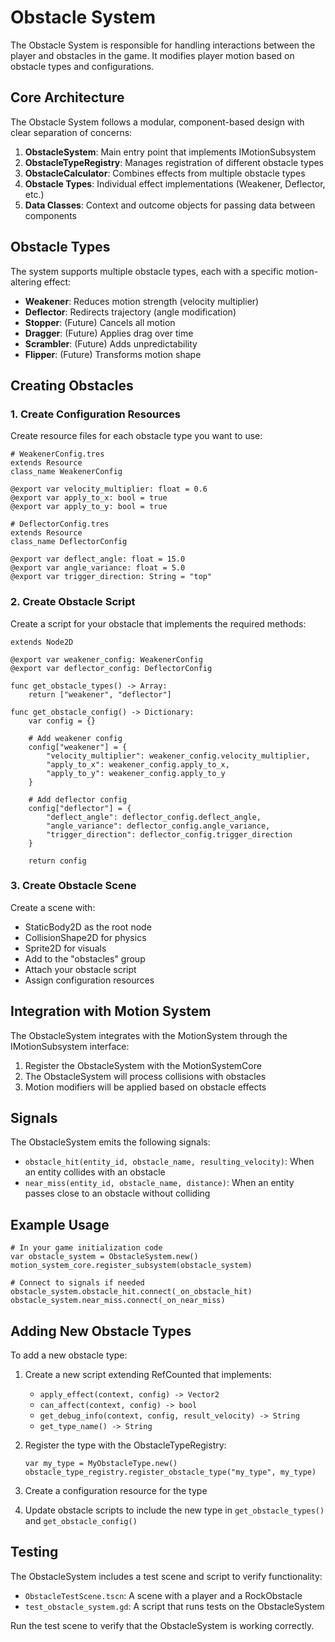 <!--
WARNING: This file is automatically generated from scripts/motion/subsystems/obstacle_system/README.md.
Do not edit this file directly. Make changes to the source README.md instead.
Last updated: 2025-04-24 19:28:21
-->

# Obstacle System

The Obstacle System is responsible for handling interactions between the player and obstacles in the game. It modifies player motion based on obstacle types and configurations.

## Core Architecture

The Obstacle System follows a modular, component-based design with clear separation of concerns:

1. **ObstacleSystem**: Main entry point that implements IMotionSubsystem
2. **ObstacleTypeRegistry**: Manages registration of different obstacle types
3. **ObstacleCalculator**: Combines effects from multiple obstacle types
4. **Obstacle Types**: Individual effect implementations (Weakener, Deflector, etc.)
5. **Data Classes**: Context and outcome objects for passing data between components

## Obstacle Types

The system supports multiple obstacle types, each with a specific motion-altering effect:

- **Weakener**: Reduces motion strength (velocity multiplier)
- **Deflector**: Redirects trajectory (angle modification)
- **Stopper**: (Future) Cancels all motion
- **Dragger**: (Future) Applies drag over time
- **Scrambler**: (Future) Adds unpredictability
- **Flipper**: (Future) Transforms motion shape

## Creating Obstacles

### 1. Create Configuration Resources

Create resource files for each obstacle type you want to use:

```gdscript
# WeakenerConfig.tres
extends Resource
class_name WeakenerConfig

@export var velocity_multiplier: float = 0.6
@export var apply_to_x: bool = true
@export var apply_to_y: bool = true
```

```gdscript
# DeflectorConfig.tres
extends Resource
class_name DeflectorConfig

@export var deflect_angle: float = 15.0
@export var angle_variance: float = 5.0
@export var trigger_direction: String = "top"
```

### 2. Create Obstacle Script

Create a script for your obstacle that implements the required methods:

```gdscript
extends Node2D

@export var weakener_config: WeakenerConfig
@export var deflector_config: DeflectorConfig

func get_obstacle_types() -> Array:
    return ["weakener", "deflector"]

func get_obstacle_config() -> Dictionary:
    var config = {}
    
    # Add weakener config
    config["weakener"] = {
        "velocity_multiplier": weakener_config.velocity_multiplier,
        "apply_to_x": weakener_config.apply_to_x,
        "apply_to_y": weakener_config.apply_to_y
    }
    
    # Add deflector config
    config["deflector"] = {
        "deflect_angle": deflector_config.deflect_angle,
        "angle_variance": deflector_config.angle_variance,
        "trigger_direction": deflector_config.trigger_direction
    }
    
    return config
```

### 3. Create Obstacle Scene

Create a scene with:
- StaticBody2D as the root node
- CollisionShape2D for physics
- Sprite2D for visuals
- Add to the "obstacles" group
- Attach your obstacle script
- Assign configuration resources

## Integration with Motion System

The ObstacleSystem integrates with the MotionSystem through the IMotionSubsystem interface:

1. Register the ObstacleSystem with the MotionSystemCore
2. The ObstacleSystem will process collisions with obstacles
3. Motion modifiers will be applied based on obstacle effects

## Signals

The ObstacleSystem emits the following signals:

- `obstacle_hit(entity_id, obstacle_name, resulting_velocity)`: When an entity collides with an obstacle
- `near_miss(entity_id, obstacle_name, distance)`: When an entity passes close to an obstacle without colliding

## Example Usage

```gdscript
# In your game initialization code
var obstacle_system = ObstacleSystem.new()
motion_system_core.register_subsystem(obstacle_system)

# Connect to signals if needed
obstacle_system.obstacle_hit.connect(_on_obstacle_hit)
obstacle_system.near_miss.connect(_on_near_miss)
```

## Adding New Obstacle Types

To add a new obstacle type:

1. Create a new script extending RefCounted that implements:
   - `apply_effect(context, config) -> Vector2`
   - `can_affect(context, config) -> bool`
   - `get_debug_info(context, config, result_velocity) -> String`
   - `get_type_name() -> String`

2. Register the type with the ObstacleTypeRegistry:
   ```gdscript
   var my_type = MyObstacleType.new()
   obstacle_type_registry.register_obstacle_type("my_type", my_type)
   ```

3. Create a configuration resource for the type

4. Update obstacle scripts to include the new type in `get_obstacle_types()` and `get_obstacle_config()`

## Testing

The ObstacleSystem includes a test scene and script to verify functionality:

- `ObstacleTestScene.tscn`: A scene with a player and a RockObstacle
- `test_obstacle_system.gd`: A script that runs tests on the ObstacleSystem

Run the test scene to verify that the ObstacleSystem is working correctly.
